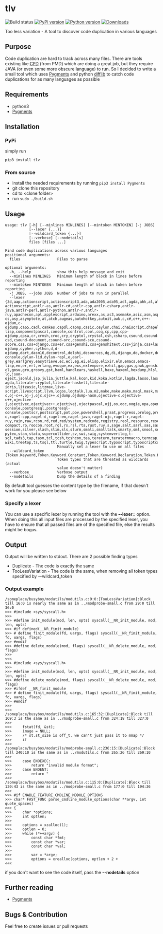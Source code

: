 # tlv

![Build status](https://github.com/priv-kweihmann/tlv/workflows/Build/badge.svg)
[![PyPI version](https://badge.fury.io/py/tlv.svg)](https://badge.fury.io/py/tlv)
[![Python version](https://img.shields.io/pypi/pyversions/tlv)](https://img.shields.io/pypi/pyversions/tlv)
[![Downloads](https://img.shields.io/pypi/dm/tlv)](https://img.shields.io/pypi/dm/tlv)

Too less variation - A tool to discover code duplication in various languages

## Purpose

Code duplication are hard to track across many files.
There are tools existing like [CPD](https://pmd.github.io/latest/pmd_userdocs_cpd.html) (from PMD) which are doing a great job, but they require JAVA (or even some more obscure language) to run.
So I decided to write a small tool which uses [Pygments](http://pygments.org/) and python [difflib](https://docs.python.org/3/library/difflib.html) to catch code duplications for as many languages as possible

## Requirements

* python3
* [Pygments](http://pygments.org/)

## Installation

### PyPi

simply run

```sh
pip3 install tlv
```

### From source

* Install the needed requirements by running ```pip3 install Pygments```
* git clone this repository
* cd to \<clone folder\>
* run ```sudo ./build.sh```

## Usage

```shell
usage: tlv [-h] [--minlines MINLINES] [--mintoken MINTOKEN] [-j JOBS]
           [--lexer {...}]
           [--wildcard_token {...}]
           [--verbose] [--nodetails]
           files [files ...]

Find code duplications across various languages
positional arguments:
  files                 Files to parse

optional arguments:
  -h, --help            show this help message and exit
  --minlines MINLINES   Minimum length of block in lines before reporting
  --mintoken MINTOKEN   Minimum length of block in token before reporting
  -j JOBS, --jobs JOBS  Number of jobs to run in parallel
  --lexer {3d,aap,actionscript,actionscript3,ada,ada2005,ada95,adl,agda,ahk,al,alloy,amienttalk,amienttalk/2,ampl,an,antlr,antlr-actionscript,antlr-as,antlr-c#,antlr-cpp,antlr-csharp,antlr-java,antlr-perl,antlr-python,antlr-r,antlr-ruy,apachecon,apl,applescript,arduino,arexx,as,as3,asemake,asic,asm,aspectj,aspx-cs,asy,asymptote,at,atch,augeas,autohotkey,autoit,awk,c,c#,c++,c++-ojdum,c-ojdump,ca65,cadl,camkes,capdl,capnp,casic,ceylon,chai,chaiscript,chapel,charmci,cheetah,chpl,cirru,cl,clay,clean,clj,cljs,clojure,clojurescript,cmake,cmas,co,code,common-lisp,componentpascal,console,control,cool,coq,cp,cpp,cpp-ojdump,cpsa,cr,crmsh,croc,cry,cryptol,crystal,csh,csharp,csound,csound-csd,csound-document,csound-orc,csound-sco,csound-score,css,css+django,css+er,css+genshi,css+genshitext,css+jinja,css+lasso,css+mako,css+mozpreproc,css+php,css+ruy,css+smarty,cu,cucumer,cuda,cxx-ojdump,cypher,cython,d,d-ojdump,dart,dasm16,decontrol,delphi,desources,dg,di,django,do,docker,dosatch,doscon,dpatch,dtd,duy,dylan,dylan-console,dylan-lid,dylan-repl,e,earl-grey,earlgrey,easytrieve,ec,ecl,eg,ei,elisp,elixir,elm,emacs,emacs-lisp,en,er,erl,erlang,evoque,ex,exs,extempore,ezhil,gap,gas,gawk,genshi,genshitext,gherkin,glsl,gnuplot,go,golo,gooddata-cl,gosu,gro,groovy,gst,haml,handlears,haskell,haxe,haxeml,hexdump,hlsl,hs,hsa,hsail,hspec,html,html+cheetah,html+django,html+er,html+evoque,html+genshi,html+handlears,html+jinja,html+kid,html+lasso,html+mako,html+myghty,html+ng2,html+php,html+ruy,html+smarty,html+spit,html+twig,htmldjango,http,hx,hxml,hxsl,hylang,i,i6t,idl,idl4,idr,idris,iex,igor,igorpro,ik,in,ini,io,ioke,ir,irc,isaelle,itex,j,jade,jags,jasmin,jasminxt,java,javascript,javascript+cheetah,javascript+django,javascript+er,javascript+genshi,javascript+genshitext,javascript+jinja,javascript+lasso,javascript+mako,javascript+myghty,javascript+php,javascript+ruy,javascript+smarty,jcl,jinja,jl,jlcon,jproperties,js,js+cheetah,js+django,js+er,js+genshi,js+genshitext,js+jinja,js+lasso,js+mako,js+myghty,js+php,js+ruy,js+smarty,js+spit,jsg,json,json-ld,json-oject,jsonld,jsp,julia,juttle,kal,kcon,kid,koka,kotlin,lagda,lasso,lassoscript,lcry,lcryptol,lean,less,lhaskell,lhs,lid,lidr,lidris,lighttpd,lighty,limo,liquid,lisp,literate-agda,literate-cryptol,literate-haskell,literate-idris,litzasic,litzmax,live-script,livescript,llvm,logos,logtalk,lua,m2,make,make,mako,maql,mask,mason,mathematica,matla,matlasession,mawk,max,md,minid,mma,modelica,modula2,moin,monkey,monte,moo,moocode,moon,moonscript,mq4,mq5,mql,mql4,mql5,msc,mscgen,mupad,mxml,myghty,mysql,n,nasm,nawk,ncl,nesc,newlisp,newspeak,ng2,nginx,nim,nimrod,nit,nix,nixos,nn,nsh,nsi,nsis,numpy,nusmv,oa,ocaml,octave,odin,oj-c,oj-c++,oj-j,ojc,ojc++,ojdump,ojdump-nasm,ojective-c,ojective-c++,ojective-j,ojectivec,ojectivec++,ojectivej,ojectpascal,ojj,oo,ooc,oogie,opa,openedge,openugs,pacmancon,pan,parasail,pas,pascal,pawn,pcmk,perl,perl6,php,php3,php4,php5,pig,pike,pkgcon,pl,pl6,plpgsql,plus,po,posh,postgres,postgres-console,postgresql,postgresql-console,postscr,postscript,pot,pov,powershell,praat,progress,prolog,properties,protou,ps1,ps1con,psm1,psql,pug,puppet,py,py3,py3t,pycon,pypy,pypylog,pyrex,pyt,python,python3,pyx,qasic,qml,qs,qvt,qvto,r,racket,ragel,ragel-c,ragel-cpp,ragel-d,ragel-em,ragel-java,ragel-ojc,ragel-r,ragel-ruy,rain,raw,rcon,rd,red,red/system,redcode,registry,reol,resource,resourceundle,rexx,rhtml,rkt,rnc,rng-compact,ro,roocon,root,rql,rs,rsl,rts,rust,ruy,s,sage,salt,sarl,sas,sass,satch,sc,scala,scaml,scheme,scila,scm,scss,shell-session,silver,slash,slim,sls,slurm,smali,smalltalk,smarty,sml,snool,sources.list,sourceslist,sp,sparql,spec,spit,splus,sql,sqlite3,squeak,squidcon,st,st-pytex,stan,stata,supercollider,sv,swi,swig,systemverilog,t-sql,tads3,tap,tasm,tcl,tcsh,tcshcon,tea,teraterm,teratermmacro,termcap,termin,terra,thri,todotxt,toml,tra,trac-wiki,treetop,ts,tsql,ttl,turtle,twig,typescript,typoscript,typoscriptcssdata,typoscripthtmldata,ucode,ugs,unicon,uriscript,v.net,vala,vapi,vcl,vclsnippet,vclsnippets,vctreestatus,velocity,vgl,vhdl,vim,vnet,vscript,wdi,whiley,winatch,winugs,x10,xml,xml+cheetah,xml+django,xml+er,xml+evoque,xml+genshi,xml+jinja,xml+kid,xml+lasso,xml+mako,xml+myghty,xml+php,xml+ruy,xml+smarty,xml+spit,xorg,xq,xql,xqm,xquery,xqy,xten,xtend,yaml,yaml+jinja}
                        Manually set a lexer to use on all files
  --wildcard_token {Token.Keyword,Token.Keyword.Constant,Token.Keyword.Declaration,Token.Keyword.Namespace,Token.Keyword.Pseudo,Token.Keyword.Reserved,Token.Keyword.Type,Token.Name,Token.Name.Attribute,Token.Name.Builtin,Token.Name.Builtin.Pseudo,Token.Name.Class,Token.Name.Constant,Token.Name.Decorator,Token.Name.Entity,Token.Name.Exception,Token.Name.Function,Token.Name.Function.Magic,Token.Name.Label,Token.Name.Namespace,Token.Name.Other,Token.Name.Tag,Token.Name.Variable,Token.Name.Variable.Class,Token.Name.Variable.Global,Token.Name.Variable.Instance,Token.Name.Variable.Magic,Token.Literal,Token.Literal.Date,Token.Literal.String,Token.Literal.String.Affix,Token.Literal.String.Backtick,Token.Literal.String.Char,Token.Literal.String.Delimiter,Token.Literal.String.Doc,Token.Literal.String.Double,Token.Literal.String.Escape,Token.Literal.String.Heredoc,Token.Literal.String.Interpol,Token.Literal.String.Other,Token.Literal.String.Regex,Token.Literal.String.Single,Token.Literal.String.Symbol,Token.Literal.Number,Token.Literal.Number.Bin,Token.Literal.Number.Float,Token.Literal.Number.Hex,Token.Literal.Number.Integer,Token.Literal.Number.Integer.Long,Token.Literal.Number.Oct,Token.Operator,Token.Operator.Word,Token.Punctuation,Token.Comment,Token.Comment.Hashbang,Token.Comment.Multiline,Token.Comment.Preproc,Token.Comment.Single,Token.Comment.Special,Token.Generic,Token.Generic.Deleted,Token.Generic.Emph,Token.Generic.Error,Token.Generic.Heading,Token.Generic.Inserted,Token.Generic.Output,Token.Generic.Prompt,Token.Generic.Strong,Token.Generic.Subheading,Token.Generic.Traceback,Token.Text.Whitespace}
                        Token types that are threated as wildcards (actual
                        value doesn't matter)
  --verbose             Verbose output
  --nodetails           Dump the details of a finding
```

By default tool guesses the content type by the filename, if that doesn't work for you please see below

### Specify a lexer

You can use a specific lexer by running the tool with the **--lexer=** option.
When doing this all input files are processed by the specified lexer, you have to ensure that all passed files are of the specified file, else the results might be bogus.

## Output

Output will be written to stdout.
There are 2 possible finding types

* Duplicate - The code is exactly the same
* TooLessVariation - The code is the same, when removing all token types specified by --wildcard_token

### Output example

```shell
/someplace/busybox/modutils/modutils.c:9:0:[TooLessVariation]:Block till 16:0 is nearly the same as in ../modprobe-small.c from 29:0 till 36:0
>>> #include <sys/syscall.h>
>>> 
>>> #define init_module(mod, len, opts) syscall(__NR_init_module, mod, len, opts)
>>> #if defined(__NR_finit_module)
>>> # define finit_module(fd, uargs, flags) syscall(__NR_finit_module, fd, uargs, flags)
>>> #endif
>>> #define delete_module(mod, flags) syscall(__NR_delete_module, mod, flags)
>>> 
<<<
>>> #include <sys/syscall.h>
>>> 
>>> #define init_module(mod, len, opts) syscall(__NR_init_module, mod, len, opts)
>>> #define delete_module(mod, flags) syscall(__NR_delete_module, mod, flags)
>>> #ifdef __NR_finit_module
>>> # define finit_module(fd, uargs, flags) syscall(__NR_finit_module, fd, uargs, flags)
>>> #endif
>>> 
<<<
/someplace/busybox/modutils/modutils.c:165:32:[Duplicate]:Block till 169:3 is the same as in ../modprobe-small.c from 324:18 till 327:0
>>> 
>>> 	fstat(fd, &st);
>>> 	image = NULL;
>>> 	/* st.st_size is off_t, we can't just pass it to mmap */
>>> 	if
<<<
/someplace/busybox/modutils/modprobe-small.c:236:15:[Duplicate]:Block till 240:10 is the same as in ../modutils.c from 265:26 till 269:10
>>> 
>>> 	case ENOEXEC:
>>> 		return "invalid module format";
>>> 	case ENOENT:
>>> 		return "
<<<
/someplace/busybox/modutils/modutils.c:115:0:[Duplicate]:Block till 130:43 is the same as in ../modprobe-small.c from 177:0 till 194:36
>>> 
>>> #if ENABLE_FEATURE_CMDLINE_MODULE_OPTIONS
>>> char* FAST_FUNC parse_cmdline_module_options(char **argv, int quote_spaces)
>>> {
>>> 	char *options;
>>> 	int optlen;
>>> 
>>> 	options = xzalloc(1);
>>> 	optlen = 0;
>>> 	while (*++argv) {
>>> 		const char *fmt;
>>> 		const char *var;
>>> 		const char *val;
>>> 
>>> 		var = *argv;
>>> 		options = xrealloc(options, optlen + 2 + 
<<<
```

if you don't want to see the code itself, pass the **--nodetails** option

## Further reading

* [Pygments](http://pygments.org/)

## Bugs & Contribution

Feel free to create issues or pull requests
